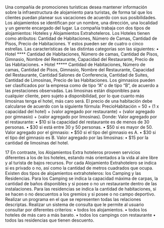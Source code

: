 Una compañía de promociones turísticas desea mantener información sobre la infraestructura
de alojamiento para turistas, de forma tal que los clientes puedan planear sus vacaciones de
acuerdo con sus posibilidades. Los alojamientos se identifican por un nombre, una dirección,
una localidad y un gerente encargado del lugar. La compañía trabaja con dos tipos de
alojamientos: Hoteles y Alojamientos Extrahoteleros.
Los Hoteles tienen como atributos: Cantidad de Habitaciones, Número de Camas, Cantidad de
Pisos, Precio de Habitaciones. Y estos pueden ser de cuatro o cinco estrellas. Las
características de las distintas categorías son las siguientes:
• Hotel **** Cantidad de Habitaciones, Número de camas, Cantidad de Pisos, Gimnasio,
Nombre del Restaurante, Capacidad del Restaurante, Precio de las Habitaciones.
• Hotel ***** Cantidad de Habitaciones, Número de camas, Cantidad de Pisos, Gimnasio,
Nombre del Restaurante, Capacidad del Restaurante, Cantidad Salones de
Conferencia, Cantidad de Suites, Cantidad de Limosinas, Precio de las Habitaciones.
Los gimnasios pueden ser clasificados por la empresa como de tipo “A” o de tipo “B”, de
acuerdo a las prestaciones observadas. Las limosinas están disponibles para cualquier
cliente, pero sujeto a disponibilidad, por lo que cuanto más limosinas tenga el hotel, más caro
será.
El precio de una habitación debe calcularse de acuerdo con la siguiente fórmula:
PrecioHabitación = $50 + ($1 x capacidad del hotel) + (valor agregado por restaurante) + (valor
agregado por gimnasio) + (valor agregado por limosinas).
Donde:
Valor agregado por el restaurante:
• $10 si la capacidad del restaurante es de menos de 30 personas.
• $30 si está entre 30 y 50 personas.
• $50 si es mayor de 50.
Valor agregado por el gimnasio:
• $50 si el tipo del gimnasio es A.
• $30 si el tipo del gimnasio es B.
Valor agregado por las limosinas:
• $15 por la cantidad de limosinas del hotel.

17
En contraste, los Alojamientos Extra hoteleros proveen servicios diferentes a los de los
hoteles, estando más orientados a la vida al aire libre y al turista de bajos recursos. Por cada
Alojamiento Extrahotelero se indica si es privado o no, así como la cantidad de metros
cuadrados que ocupa. Existen dos tipos de alojamientos extrahoteleros: los Camping y las
Residencias. Para los Camping se indica la capacidad máxima de carpas, la cantidad de baños
disponibles y si posee o no un restaurante dentro de las instalaciones. Para las residencias se
indica la cantidad de habitaciones, si se hacen o no descuentos a los gremios y si posee o no
campo deportivo. Realizar un programa en el que se representen todas las relaciones
descriptas.
Realizar un sistema de consulta que le permite al usuario consultar por diferentes criterios:
• todos los alojamientos.
• todos los hoteles de más caro a más barato.
• todos los campings con restaurante
• todos las residencias que tienen descuento.